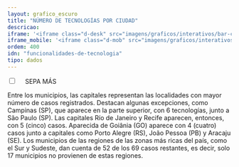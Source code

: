 ```yaml
---
layout: grafico_escuro
title: "NÚMERO DE TECNOLOGÍAS POR CIUDAD"
descricao:
iframe: '<iframe class="d-desk" src="imagens/graficos/interativos/bar-chart" onload="loadIframe()" scrolling="auto" width="100%" height="500px" frameborder="no" seamless allowfullscreen style="max-width:100%;margin:0 auto"> </iframe>'
iframe_mobile: '<iframe class="d-mob" src="imagens/graficos/interativos/bar-chart" onload="loadIframe()" scrolling="auto" width="100%" height="520px" frameborder="no" seamless allowfullscreen> </iframe>'
ordem: 400
idn: "funcionalidades-de-tecnologia"
tipo: dados
---
```


<div class="accordion">
    <div class="option">
      <input type="checkbox" id="toggle{{page.ordem}}" class="toggle" />
      <label class="titleaco" for="toggle{{page.ordem}}">SEPA MÁS&nbsp; 
      </label>
      <div class="contentaco">
        <p >Entre los municipios, las capitales representan las localidades con mayor número de casos registrados. Destacan algunas excepciones, como Campinas (SP), que aparece en la parte superior, con 6 tecnologías, junto a São Paulo (SP). Las capitales Río de Janeiro y Recife aparecen, entonces, con 5 (cinco) casos. Aparecida de Goiânia (GO) aparece con 4 (cuatro) casos junto a capitales como Porto Alegre (RS), João Pessoa (PB) y Aracaju (SE). Los municipios de las regiones de las zonas más ricas del país, como el Sur y Sudeste, dan cuenta de 52 de los 69 casos restantes, es decir, solo 17 municipios no provienen de estas regiones.
</p>
      </div>
    </div>
  </div>
